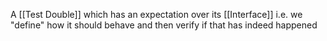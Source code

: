 A [[Test Double]] which has an expectation over its [[Interface]] i.e. we "define" how it should behave and then verify if that has indeed happened
